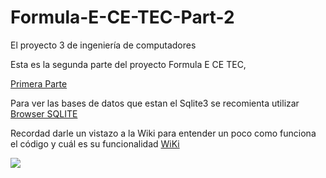 # Formula-E-CE-TEC-Part-2
El proyecto 3 de ingeniería de computadores

Esta es la segunda parte del proyecto Formula E CE TEC, 

[Primera Parte](https://github.com/Njdream/Formula-E-CE-Tec-Part1)

Para ver las bases de datos que estan el Sqlite3 se recomienta utilizar [Browser SQLITE](https://sqlitebrowser.org/)

Recordad darle un vistazo a la Wiki para entender un poco como funciona el código y cuál es su funcionalidad [WiKi](https://github.com/Njdream/Formula-E-CE-TEC-Part-2/wiki)



![](https://i.imgur.com/3lcyfyO.png)
